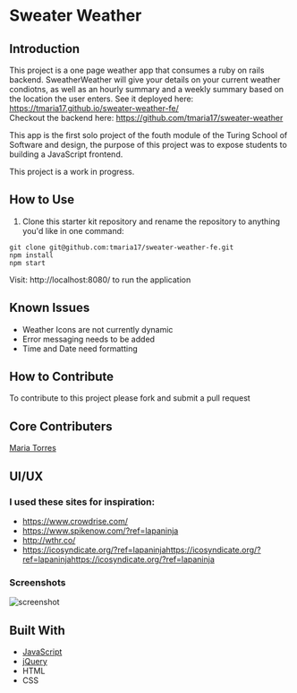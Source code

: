 # Sweater Weather
## Introduction
 This project is a one page weather app that consumes a ruby on rails backend. SweatherWeather will give your details on your current weather condiotns, as well as an hourly summary and a weekly summary based on the location the user enters.
See it deployed here: https://tmaria17.github.io/sweater-weather-fe/   <br>
Checkout the backend here: https://github.com/tmaria17/sweater-weather

This app is the first solo project of the fouth module of the Turing School of Software and design, the purpose of this project was to expose students to building a JavaScript frontend.

This project is a work in progress. 


## How to Use

1. Clone this starter kit repository and rename the repository to anything you'd like in one command:

  ```shell
  git clone git@github.com:tmaria17/sweater-weather-fe.git
  npm install 
  npm start
  ```
  Visit: http://localhost:8080/ to run the application

## Known Issues
 * Weather Icons are not currently dynamic
 * Error messaging needs to be added
 * Time and Date need formatting
## How to Contribute 
To contribute to this project please fork and submit a pull request

## Core Contributers 
[Maria Torres](https://github.com/tmaria17)

## UI/UX
### I used these sites for inspiration: 
* https://www.crowdrise.com/ 
* https://www.spikenow.com/?ref=lapaninja
* http://wthr.co/
* https://icosyndicate.org/?ref=lapaninjahttps://icosyndicate.org/?ref=lapaninjahttps://icosyndicate.org/?ref=lapaninja
### Screenshots
![screenshot](https://raw.github.com/tmaria17/sweater-weather-fe/master/example.png)


## Built With

* [JavaScript](https://www.javascript.com/)
* [jQuery](https://jquery.com/)
* HTML
* CSS

